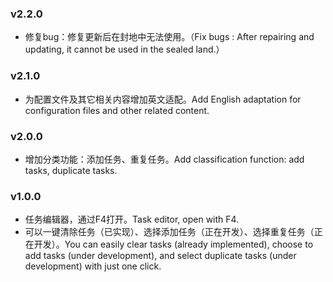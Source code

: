 ### v2.2.0

- 修复bug：修复更新后在封地中无法使用。（Fix bugs : After repairing and updating, it cannot be used in the sealed land.）

### v2.1.0

- 为配置文件及其它相关内容增加英文适配。Add English adaptation for configuration files and other related content.

### v2.0.0

- 增加分类功能：添加任务、重复任务。Add classification function: add tasks, duplicate tasks.

### v1.0.0

- 任务编辑器，通过F4打开。Task editor, open with F4.
- 可以一键清除任务（已实现）、选择添加任务（正在开发）、选择重复任务（正在开发）。You can easily clear tasks (already implemented), choose to add tasks (under development), and select duplicate tasks (under development) with just one click.
